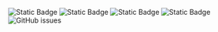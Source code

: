 ![Static Badge](https://img.shields.io/badge/blacklists-60-000000) ![Static Badge](https://img.shields.io/badge/blacklisted-2731395-cc0000) ![Static Badge](https://img.shields.io/badge/whitelisted-2242-00CC00) ![Static Badge](https://img.shields.io/badge/streaming_blacklist-28106-000000) ![GitHub issues](https://img.shields.io/github/issues/fabriziosalmi/blacklists)

